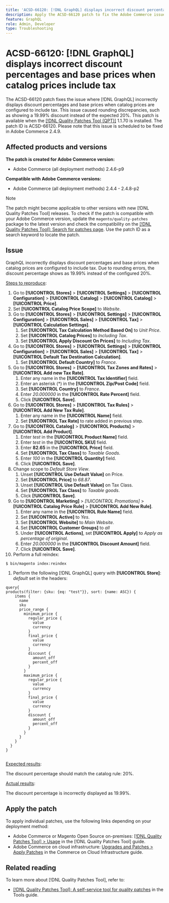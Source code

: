 ```yaml
---
title: 'ACSD-66120: [!DNL GraphQL] displays incorrect discount percentages and base prices when catalog prices include tax'
description: Apply the ACSD-66120 patch to fix the Adobe Commerce issue where [!DNL GraphQL] incorrectly displays discount percentages and base prices when catalog prices are configured to include tax. This issue caused rounding discrepancies, such as showing a 19.99% discount instead of the expected 20%.
feature: GraphQL
role: Admin, Developer
type: Troubleshooting
---
```


# ACSD-66120: [!DNL GraphQL] displays incorrect discount percentages and base prices when catalog prices include tax

The ACSD-66120 patch fixes the issue where [!DNL GraphQL] incorrectly displays discount percentages and base prices when catalog prices are configured to include tax. This issue caused rounding discrepancies, such as showing a 19.99% discount instead of the expected 20%. This patch is available when the [[!DNL Quality Patches Tool (QPT)]](/help/tools/quality-patches-tool/quality-patches-tool-to-self-serve-quality-patches.md) 1.1.70 is installed. The patch ID is ACSD-66120. Please note that this issue is scheduled to be fixed in Adobe Commerce 2.4.9.

## Affected products and versions

**The patch is created for Adobe Commerce version:**

* Adobe Commerce (all deployment methods) 2.4.6-p9

**Compatible with Adobe Commerce versions:**

* Adobe Commerce (all deployment methods) 2.4.4 - 2.4.8-p2

>[!NOTE]
>
>The patch might become applicable to other versions with new [!DNL Quality Patches Tool] releases. To check if the patch is compatible with your Adobe Commerce version, update the `magento/quality-patches` package to the latest version and check the compatibility on the [[!DNL Quality Patches Tool]: Search for patches page](https://experienceleague.adobe.com/tools/commerce-quality-patches/index.html). Use the patch ID as a search keyword to locate the patch.

## Issue

GraphQL incorrectly displays discount percentages and base prices when catalog prices are configured to include tax. Due to rounding errors, the discount percentage shows as 19.99% instead of the configured 20%.

<u>Steps to reproduce</u>:

1. Go to **[!UICONTROL Stores]** > **[!UICONTROL Settings]** > **[!UICONTROL Configuration]** > **[!UICONTROL Catalog]** > **[!UICONTROL Catalog]** > **[!UICONTROL Price]**.
1. Set **[!UICONTROL Catalog Price Scope]** to *Website*.
1. Go to **[!UICONTROL Stores]** > **[!UICONTROL Settings]** > **[!UICONTROL Configuration]** > **[!UICONTROL Sales]** > **[!UICONTROL Tax]** > **[!UICONTROL Calculation Settings]**.
    1. Set **[!UICONTROL Tax Calculation Method Based On]** to *Unit Price*.
    1. Set **[!UICONTROL Catalog Prices]** to *Including Tax*.
    1. Set **[!UICONTROL Apply Discount On Prices]** to *Including Tax*.
1. Go to **[!UICONTROL Stores]** > **[!UICONTROL Settings]** > **[!UICONTROL Configuration]** > **[!UICONTROL Sales]** > **[!UICONTROL Tax]** > **[!UICONTROL Default Tax Destination Calculation]**.
    1. Set **[!UICONTROL Default Country]** to *France*.
1. Go to **[!UICONTROL Stores]** > **[!UICONTROL Tax Zones and Rates]** > **[!UICONTROL Add new Tax Rate]**.
    1. Enter any name in the **[!UICONTROL Tax Identifier]** field. 
    1. Enter an asterisk (*) in the **[!UICONTROL Zip/Post Code]** field.
    1. Set **[!UICONTROL Country]** to *France*.
    1. Enter *20.000000* in the **[!UICONTROL Rate Percent]** field.
    1. Click **[!UICONTROL Save]**.
1. Go to **[!UICONTROL Stores]** > **[!UICONTROL Tax Rules]** > **[!UICONTROL Add New Tax Rule]**.
    1. Enter any name in the **[!UICONTROL Name]** field. 
    1. Set **[!UICONTROL Tax Rate]** to rate added in previous step.
1. Go to **[!UICONTROL Catalog]** > **[!UICONTROL Products]** > **[!UICONTROL Add Product]**.
    1. Enter *test* in the **[!UICONTROL Product Name]** field.
    1. Enter *test* in the **[!UICONTROL SKU]** field.
    1. Enter **82.65** in the **[!UICONTROL Price]** field.
    1. Set **[!UICONTROL Tax Class]** to *Taxable Goods*.
    1. Enter *100* in the **[!UICONTROL Quantity]** field.
    1. Click **[!UICONTROL Save]**.
1. Change scope to *Default Store View*.
    1. Unset **[!UICONTROL Use Default Value]** on Price.
    1. Set **[!UICONTROL Price]** to *68.87*.
    1. Unset **[!UICONTROL Use Default Value]** on Tax Class.
    1. Set **[!UICONTROL Tax Class]** to *Taxable goods*. 
    1. Click **[!UICONTROL Save]**.
1. Go to **[!UICONTROL Marketing]** > *[!UICONTROL Promotions]* > **[!UICONTROL Catalog Price Rule]** > **[!UICONTROL Add New Rule]**.
    1. Enter any name in the **[!UICONTROL Rule Name]** field.
    1. Set **[!UICONTROL Active]** to *Yes*.
    1. Set **[!UICONTROL Website]** to *Main Website*.
    1. Set **[!UICONTROL Customer Groups]** to *all*
    1. Under **[!UICONTROL Actions]**, set **[!UICONTROL Apply]** to *Apply as percentage of original*.
    1. Enter *20.000000* in the **[!UICONTROL Discount Amount]** field.
    1. Click **[!UICONTROL Save]**.
1. Perform a full reindex:

```
$ bin/magento index:reindex
```

1. Perform the following [!DNL GraphQL] query with **[!UICONTROL Store]**: *default* set in the headers:

```
query{
products(filter: {sku: {eq: "test"}}, sort: {name: ASC}) {
    items {
      name
      sku
      price_range {
        minimum_price {
          regular_price {
            value
            currency
          }
          final_price {
            value
            currency
          }
          discount {
            amount_off
            percent_off
          }
        }
        maximum_price {
          regular_price {
            value
            currency
          }
          final_price {
            value
            currency
          }
          discount {
            amount_off
            percent_off
          }
        }
      }
    }
  }
}
  
```

<u>Expected results</u>:

The discount percentage should match the catalog rule: 20%.

<u>Actual results</u>:

The discount percentage is incorrectly displayed as 19.99%.

## Apply the patch

To apply individual patches, use the following links depending on your deployment method:

* Adobe Commerce or Magento Open Source on-premises: [[!DNL Quality Patches Tool] > Usage](/help/tools/quality-patches-tool/usage.md) in the [!DNL Quality Patches Tool] guide.
* Adobe Commerce on cloud infrastructure: [Upgrades and Patches > Apply Patches](https://experienceleague.adobe.com/docs/commerce-cloud-service/user-guide/develop/upgrade/apply-patches.html) in the Commerce on Cloud Infrastructure guide.

## Related reading

To learn more about [!DNL Quality Patches Tool], refer to:

* [[!DNL Quality Patches Tool]: A self-service tool for quality patches](/help/tools/quality-patches-tool/quality-patches-tool-to-self-serve-quality-patches.md) in the Tools guide.
